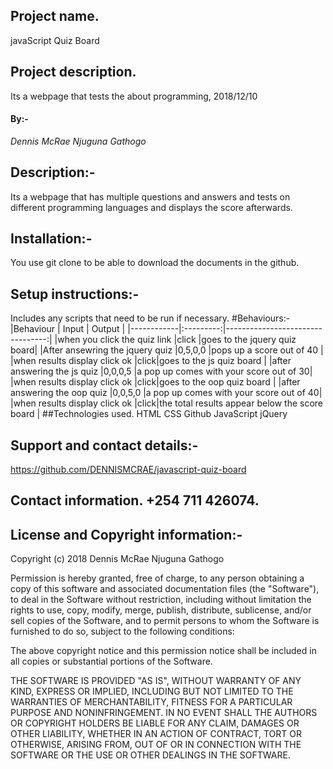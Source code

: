 ## Project name.
javaScript Quiz Board
## Project description.
Its a webpage that tests the about programming, 2018/12/10
#### By:-
*Dennis McRae Njuguna Gathogo*
## Description:-
Its a webpage that has multiple questions and answers and tests on different programming languages and displays the score afterwards.
## Installation:-
You use git clone to be able to download the documents in the github.
##  Setup instructions:-
Includes any scripts that need to be run if necessary.
#Behaviours:-
|Behaviour   | Input     |  Output |
|------------|:---------:|---------------------------------:|
|when you click the quiz link |click |goes to the jquery quiz board|
|After ansewring the jquery quiz |0,5,0,0 |pops up a score out of 40  |
|when results display click ok  |click|goes to the js quiz board     |
|after answering the js quiz  |0,0,0,5 |a pop up comes with your score out of 30|
|when results display click ok  |click|goes to the oop quiz board     |
|after answering the oop quiz  |0,0,5,0 |a pop up comes with your score out of 40|
|when results display click ok  |click|the total results appear below the score board    |
##Technologies used.
HTML
CSS
Github
JavaScript
jQuery

## Support and contact details:-
https://github.com/DENNISMCRAE/javascript-quiz-board
## Contact information.  +254 711 426074.
## License and Copyright information:-
Copyright (c) 2018 Dennis McRae Njuguna Gathogo

Permission is hereby granted, free of charge, to any person obtaining a copy
of this software and associated documentation files (the "Software"), to deal
in the Software without restriction, including without limitation the rights
to use, copy, modify, merge, publish, distribute, sublicense, and/or sell
copies of the Software, and to permit persons to whom the Software is
furnished to do so, subject to the following conditions:

The above copyright notice and this permission notice shall be included in all
copies or substantial portions of the Software.

THE SOFTWARE IS PROVIDED "AS IS", WITHOUT WARRANTY OF ANY KIND, EXPRESS OR
IMPLIED, INCLUDING BUT NOT LIMITED TO THE WARRANTIES OF MERCHANTABILITY,
FITNESS FOR A PARTICULAR PURPOSE AND NONINFRINGEMENT. IN NO EVENT SHALL THE
AUTHORS OR COPYRIGHT HOLDERS BE LIABLE FOR ANY CLAIM, DAMAGES OR OTHER
LIABILITY, WHETHER IN AN ACTION OF CONTRACT, TORT OR OTHERWISE, ARISING FROM,
OUT OF OR IN CONNECTION WITH THE SOFTWARE OR THE USE OR OTHER DEALINGS IN THE
SOFTWARE.
